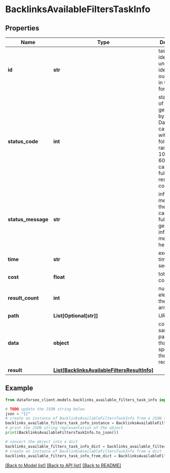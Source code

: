 # BacklinksAvailableFiltersTaskInfo


## Properties

Name | Type | Description | Notes
------------ | ------------- | ------------- | -------------
**id** | **str** | task identifier unique task identifier in our system in the UUID format | [optional] 
**status_code** | **int** | status code of the task generated by DataForSEO, can be within the following range: 10000-60000 you can find the full list of the response codes here | [optional] 
**status_message** | **str** | informational message of the task you can find the full list of general informational messages here | [optional] 
**time** | **str** | execution time, seconds | [optional] 
**cost** | **float** | total tasks cost, USD | [optional] 
**result_count** | **int** | number of elements in the result array | [optional] 
**path** | **List[Optional[str]]** | URL path | [optional] 
**data** | **object** | contains the same parameters that you specified in the POST request | [optional] 
**result** | [**List[BacklinksAvailableFiltersResultInfo]**](BacklinksAvailableFiltersResultInfo.md) |  | [optional] 

## Example

```python
from dataforseo_client.models.backlinks_available_filters_task_info import BacklinksAvailableFiltersTaskInfo

# TODO update the JSON string below
json = "{}"
# create an instance of BacklinksAvailableFiltersTaskInfo from a JSON string
backlinks_available_filters_task_info_instance = BacklinksAvailableFiltersTaskInfo.from_json(json)
# print the JSON string representation of the object
print(BacklinksAvailableFiltersTaskInfo.to_json())

# convert the object into a dict
backlinks_available_filters_task_info_dict = backlinks_available_filters_task_info_instance.to_dict()
# create an instance of BacklinksAvailableFiltersTaskInfo from a dict
backlinks_available_filters_task_info_from_dict = BacklinksAvailableFiltersTaskInfo.from_dict(backlinks_available_filters_task_info_dict)
```
[[Back to Model list]](../README.md#documentation-for-models) [[Back to API list]](../README.md#documentation-for-api-endpoints) [[Back to README]](../README.md)



